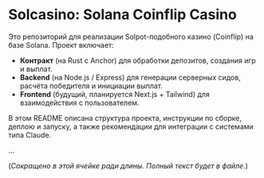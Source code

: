 # Solcasino: Solana Coinflip Casino

Это репозиторий для реализации Solpot-подобного казино (Coinflip) на базе Solana. Проект включает:

- **Контракт** (на Rust с Anchor) для обработки депозитов, создания игр и выплат.
- **Backend** (на Node.js / Express) для генерации серверных сидов, расчёта победителя и инициации выплат.
- **Frontend** (будущий, планируется Next.js + Tailwind) для взаимодействия с пользователем.

В этом README описана структура проекта, инструкции по сборке, деплою и запуску, а также рекомендации для интеграции с системами типа Claude.

...

(*Сокращено в этой ячейке ради длины. Полный текст будет в файле.*)